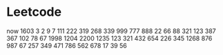 # Leetcode
now
1603
3
2
9
7
111
222
319
268
339
999
777
888
22
66
88
321
123
387
367
102
78
67
1998
1204
2200
1235
123
321
432
654
226
345
1268
876
987
67
257
349
471
786
562
678
17
39
56
